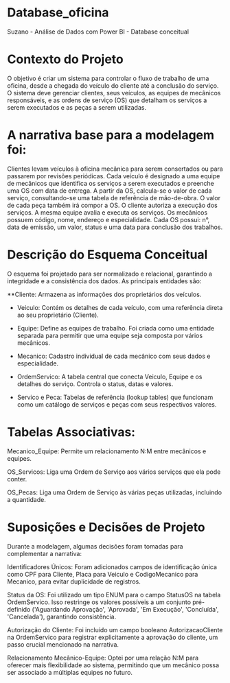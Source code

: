 # Database_oficina
Suzano - Análise de Dados com Power BI - Database conceitual

# Contexto do Projeto
O objetivo é criar um sistema para controlar o fluxo de trabalho de uma oficina, desde a chegada do veículo do cliente até a conclusão do serviço. O sistema deve gerenciar clientes, seus veículos, as equipes de mecânicos responsáveis, e as ordens de serviço (OS) que detalham os serviços a serem executados e as peças a serem utilizadas.

# A narrativa base para a modelagem foi:

Clientes levam veículos à oficina mecânica para serem consertados ou para passarem por revisões periódicas. Cada veículo é designado a uma equipe de mecânicos que identifica os serviços a serem executados e preenche uma OS com data de entrega. A partir da OS, calcula-se o valor de cada serviço, consultando-se uma tabela de referência de mão-de-obra. O valor de cada peça também irá compor a OS. O cliente autoriza a execução dos serviços. A mesma equipe avalia e executa os serviços. Os mecânicos possuem código, nome, endereço e especialidade. Cada OS possui: n°, data de emissão, um valor, status e uma data para conclusão dos trabalhos.

# Descrição do Esquema Conceitual
O esquema foi projetado para ser normalizado e relacional, garantindo a integridade e a consistência dos dados. As principais entidades são:

**Cliente: Armazena as informações dos proprietários dos veículos.

* Veiculo: Contém os detalhes de cada veículo, com uma referência direta ao seu proprietário (Cliente).

* Equipe: Define as equipes de trabalho. Foi criada como uma entidade separada para permitir que uma equipe seja composta por vários mecânicos.

* Mecanico: Cadastro individual de cada mecânico com seus dados e especialidade.

* OrdemServico: A tabela central que conecta Veiculo, Equipe e os detalhes do serviço. Controla o status, datas e valores.

* Servico e Peca: Tabelas de referência (lookup tables) que funcionam como um catálogo de serviços e peças com seus respectivos valores.

# Tabelas Associativas:

Mecanico_Equipe: Permite um relacionamento N:M entre mecânicos e equipes.

OS_Servicos: Liga uma Ordem de Serviço aos vários serviços que ela pode conter.

OS_Pecas: Liga uma Ordem de Serviço às várias peças utilizadas, incluindo a quantidade.

# Suposições e Decisões de Projeto
Durante a modelagem, algumas decisões foram tomadas para complementar a narrativa:

Identificadores Únicos: Foram adicionados campos de identificação única como CPF para Cliente, Placa para Veiculo e CodigoMecanico para Mecanico, para evitar duplicidade de registros.

Status da OS: Foi utilizado um tipo ENUM para o campo StatusOS na tabela OrdemServico. Isso restringe os valores possíveis a um conjunto pré-definido ('Aguardando Aprovação', 'Aprovada', 'Em Execução', 'Concluída', 'Cancelada'), garantindo consistência.

Autorização do Cliente: Foi incluído um campo booleano AutorizacaoCliente na OrdemServico para registrar explicitamente a aprovação do cliente, um passo crucial mencionado na narrativa.

Relacionamento Mecânico-Equipe: Optei por uma relação N:M para oferecer mais flexibilidade ao sistema, permitindo que um mecânico possa ser associado a múltiplas equipes no futuro.
